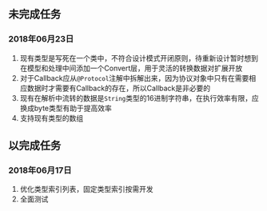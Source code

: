## 未完成任务

### 2018年06月23日
1. 现有类型是写死在一个类中，不符合设计模式开闭原则，待重新设计暂时想到在模型和处理中间添加一个Convert层，用于灵活的转换数据对扩展开放
2. 对于Callback应从`@Protocol`注解中拆解出来，因为协议对象中只有在需要相应数据时才需要有Callback的存在，所以Callback是非必要的
3. 现有在解析中流转的数据是`String`类型的16进制字符串，在执行效率有限，应换成byte类型有助于提高效率
4. 支持现有类型的数组
## 以完成任务

### 2018年06月17日
1. 优化类型索引列表，固定类型索引按需开发
2. 全面测试
